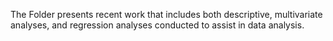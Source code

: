 The Folder presents recent work that includes both descriptive, multivariate analyses, and  regression analyses conducted to assist in data analysis.
